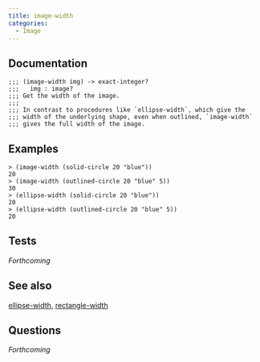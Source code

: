 ```yaml
---
title: image-width
categories: 
  - Image
---
```

## Documentation

```
;;; (image-width img) -> exact-integer?
;;;   img : image?
;;; Get the width of the image.
;;;
;;; In contrast to procedures like `ellipse-width`, which give the
;;; width of the underlying shape, even when outlined, `image-width`
;;; gives the full width of the image.
```

## Examples

```
> (image-width (solid-circle 20 "blue"))
20
> (image-width (outlined-circle 20 "blue" 5))
30
> (ellipse-width (solid-circle 20 "blue"))
20
> (ellipse-width (outlined-circle 20 "blue" 5))
20
```

## Tests

_Forthcoming_

## See also

[ellipse-width](../procs/ellipse-width),
[rectangle-width](../procs/rectngle-width)

## Questions

_Forthcoming_
